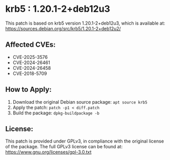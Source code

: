 # krb5 : 1.20.1-2+deb12u3

This patch is based on krb5 version 1.20.1-2+deb12u3, which is available at:
https://sources.debian.org/src/krb5/1.20.1-2+deb12u2/

## Affected CVEs:
- CVE-2025-3576
- CVE-2024-26461
- CVE-2024-26458
- CVE-2018-5709

## How to Apply:
1. Download the original Debian source package: `apt source krb5`
2. Apply the patch: `patch -p1 < diff.patch`
3. Build the package: `dpkg-buildpackage -b`

## License:
This patch is provided under GPLv3, in compliance with the original license of the package.
The full GPLv3 license can be found at: https://www.gnu.org/licenses/gpl-3.0.txt
